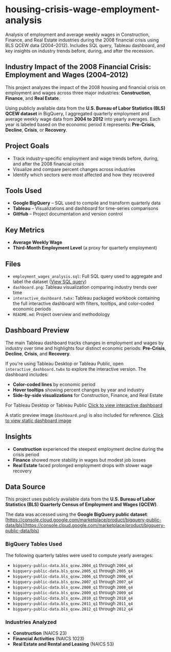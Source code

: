 # housing-crisis-wage-employment-analysis

Analysis of employment and average weekly wages in Construction, Finance, and Real Estate industries during the 2008 financial crisis using BLS QCEW data (2004–2012). Includes SQL query, Tableau dashboard, and key insights on industry trends before, during, and after the recession.

## Industry Impact of the 2008 Financial Crisis: Employment and Wages (2004–2012)

This project analyzes the impact of the 2008 housing and financial crisis on employment and wages across three major industries: **Construction**, **Finance**, and **Real Estate**.

Using publicly available data from the **U.S. Bureau of Labor Statistics (BLS) QCEW dataset** in BigQuery, I aggregated quarterly employment and average weekly wage data from **2004 to 2012** into yearly averages. Each year is labeled based on the economic period it represents: **Pre-Crisis**, **Decline**, **Crisis**, or **Recovery**.

## Project Goals

- Track industry-specific employment and wage trends before, during, and after the 2008 financial crisis  
- Visualize and compare percent changes across industries  
- Identify which sectors were most affected and how they recovered  

## Tools Used

- **Google BigQuery** – SQL used to compile and transform quarterly data  
- **Tableau** – Visualizations and dashboard for time-series comparisons  
- **GitHub** – Project documentation and version control  

## Key Metrics

- **Average Weekly Wage**  
- **Third-Month Employment Level** (a proxy for quarterly employment)  

## Files

- `employment_wages_analysis.sql`: Full SQL query used to aggregate and label the dataset ([View SQL query](./employment_wages_analysis.sql))  
- `dashboard.png`: Tableau visualization comparing industry trends over time
- `interactive_dashboard.twbx`: Tableau packaged workbook containing the full interactive dashboard with filters, tooltips, and color-coded economic periods
- `README.md`: Project overview and methodology  

## Dashboard Preview

The main Tableau dashboard tracks changes in employment and wages by industry over time and highlights four distinct economic periods: **Pre-Crisis**, **Decline**, **Crisis**, and **Recovery**.

If you're using Tableau Desktop or Tableau Public, open `interactive_dashboard.twbx` to explore the interactive version. The dashboard includes:

- **Color-coded lines** by economic period
- **Hover tooltips** showing percent changes by year and industry
- **Side-by-side visualizations** for Construction, Finance, and Real Estate

For Tableau Desktop or Tableau Public [Click to view interactive dashboard](./interactive_dashboard.twbx)

A static preview image (`dashboard.png`) is also included for reference. [Click to view static dashboard image](dashboard.png)

## Insights

- **Construction** experienced the steepest employment decline during the crisis period  
- **Finance** showed more stability in wages but modest job losses  
- **Real Estate** faced prolonged employment drops with slower wage recovery  

## Data Source

This project uses publicly available data from the **U.S. Bureau of Labor Statistics (BLS) Quarterly Census of Employment and Wages (QCEW)**.

The data was accessed using the **Google BigQuery public dataset**:  
[https://console.cloud.google.com/marketplace/product/bigquery-public-data/bls](https://console.cloud.google.com/marketplace/product/bigquery-public-data/bls)

### BigQuery Tables Used

The following quarterly tables were used to compute yearly averages:

- `bigquery-public-data.bls_qcew.2004_q1` through `2004_q4`  
- `bigquery-public-data.bls_qcew.2005_q1` through `2005_q4`  
- `bigquery-public-data.bls_qcew.2006_q1` through `2006_q4`  
- `bigquery-public-data.bls_qcew.2007_q1` through `2007_q4`  
- `bigquery-public-data.bls_qcew.2008_q1` through `2008_q4`  
- `bigquery-public-data.bls_qcew.2009_q1` through `2009_q4`  
- `bigquery-public-data.bls_qcew.2010_q1` through `2010_q4`  
- `bigquery-public-data.bls_qcew.2011_q1` through `2011_q4`  
- `bigquery-public-data.bls_qcew.2012_q1` through `2012_q4`  

### Industries Analyzed

- **Construction** (NAICS 23)  
- **Financial Activities** (NAICS 1023)  
- **Real Estate and Rental and Leasing** (NAICS 53)  

